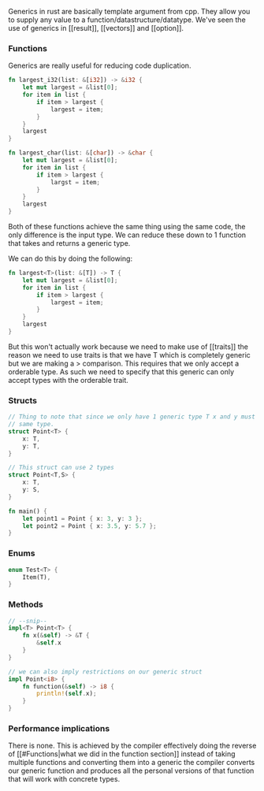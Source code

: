 Generics in rust are basically template argument from cpp. They allow you to supply any value to a function/datastructure/datatype. We've seen the use of generics in [[result]], [[vectors]] and [[option]].

### Functions
Generics are really useful for reducing code duplication.
```rust
fn largest_i32(list: &[i32]) -> &i32 {
	let mut largest = &list[0];
	for item in list {
		if item > largest {
			largest = item;
		}
	}
	largest
}

fn largest_char(list: &[char]) -> &char {
	let mut largest = &list[0];
	for item in list {
		if item > largest {
			largst = item;
		}
	}
	largest
} 
```
Both of these functions achieve the same thing using the same code, the only difference is the input type. We can reduce these down to 1 function that takes and returns a generic type. 

We can do this by doing the following:
```rust 
fn largest<T>(list: &[T]) -> T {
	let mut largest = &list[0];
	for item in list {
		if item > largest {
			largest = item;
		}
	}
	largest
}
```

But this won't actually work because we need to make use of [[traits]] the reason we need to use traits is that we have T which is completely generic but we are making  a > comparison. This requires that we only accept a orderable type. As such we need to specify that this generic can only accept types with the orderable trait.

### Structs
```rust
// Thing to note that since we only have 1 generic type T x and y must be of the
// same type. 
struct Point<T> {
	x: T,
	y: T,
}

// This struct can use 2 types
struct Point<T,S> {
	x: T, 
	y: S,
}

fn main() {
	let point1 = Point { x: 3, y: 3 };
	let point2 = Point { x: 3.5, y: 5.7 };
}
```

### Enums
```rust
enum Test<T> {
	Item(T),
}
```

### Methods
```rust
// --snip--
impl<T> Point<T> {
	fn x(&self) -> &T {
		&self.x
	}
}

// we can also imply restrictions on our generic struct
impl Point<i8> {
	fn function(&self) -> i8 {
		println!(self.x);
	}
}
```

### Performance implications
There is none. This is achieved by the compiler effectively doing the reverse of [[#Functions|what we did in the function section]] instead of taking multiple functions and converting them into a generic the compiler converts our generic function and produces all the personal versions of that function that will work with concrete types.
